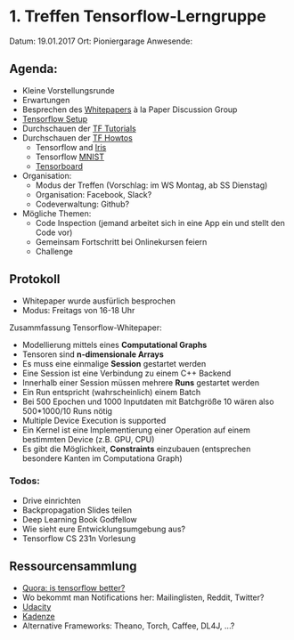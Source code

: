 # 1. Treffen Tensorflow-Lerngruppe

Datum: 19.01.2017
Ort: Pioniergarage
Anwesende: 

## Agenda:
- Kleine Vorstellungsrunde
- Erwartungen
- Besprechen des [Whitepapers](http://download.tensorflow.org/paper/whitepaper2015.pdf) à la Paper Discussion Group
- [Tensorflow Setup](https://www.tensorflow.org/get_started/os_setup)
- Durchschauen der [TF Tutorials](https://www.tensorflow.org/tutorials/)
- Durchschauen der [TF Howtos](https://www.tensorflow.org/how_tos/)
    - Tensorflow and [Iris](https://www.tensorflow.org/tutorials/tflearn/)
    - Tensorflow [MNIST](https://www.tensorflow.org/tutorials/mnist/beginners/)
    - [Tensorboard](https://www.tensorflow.org/how_tos/summaries_and_tensorboard/)
- Organisation:
    - Modus der Treffen (Vorschlag: im WS Montag, ab SS Dienstag)
    - Organisation: Facebook, Slack?
    - Codeverwaltung: Github?
- Mögliche Themen: 
    - Code Inspection (jemand arbeitet sich in eine App ein und stellt den Code vor)
    - Gemeinsam Fortschritt bei Onlinekursen feiern
    - Challenge

## Protokoll
- Whitepaper wurde ausfürlich besprochen
- Modus: Freitags von 16-18 Uhr

Zusammfassung Tensorflow-Whitepaper:

- Modellierung mittels eines **Computational Graphs**
- Tensoren sind **n-dimensionale Arrays**
- Es muss eine einmalige **Session** gestartet werden
- Eine Session ist eine Verbindung zu einem C++ Backend
- Innerhalb einer Session müssen mehrere **Runs** gestartet werden
- Ein Run entspricht (wahrscheinlich) einem Batch 
- Bei 500 Epochen und 1000 Inputdaten mit Batchgröße 10 wären also 500*1000/10 Runs nötig
- Multiple Device Execution is supported
- Ein Kernel ist eine Implementierung einer Operation auf einem bestimmten Device (z.B. GPU, CPU)
- Es gibt die Möglichkeit, **Constraints** einzubauen (entsprechen besondere Kanten im Computationa Graph)

### Todos:
- Drive einrichten
- Backpropagation Slides teilen
- Deep Learning Book Godfellow
- Wie sieht eure Entwicklungsumgebung aus?
- Tensorflow CS 231n Vorlesung

## Ressourcensammlung
- [Quora: is tensorflow better?](https://www.quora.com/Is-TensorFlow-better-than-other-leading-libraries-such-as-Torch-Theano)
- Wo bekommt man Notifications her: Mailinglisten, Reddit, Twitter?
- [Udacity](https://de.udacity.com/course/deep-learning--ud730/)
- [Kadenze](https://www.kadenze.com/courses/creative-applications-of-deep-learning-with-tensorflow/info)
- Alternative Frameworks: Theano, Torch, Caffee, DL4J, ...?